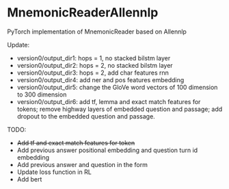# MnemonicReaderAllennlp
PyTorch implementation of MnemonicReader based on Allennlp

Update:

- version0/output_dir1: hops = 1, no stacked bilstm layer
- version0/output_dir2: hops = 2, no stacked bilstm layer
- version0/output_dir3: hops = 2, add char features rnn
- version0/output_dir4: add ner and pos features embedding
- version0/output_dir5: change the GloVe word vectors of 100 dimension to 300 dimension
- version0/output_dir6: add tf, lemma and exact match features for tokens; remove highway layers of embedded question and passage; add dropout to the embedded question and passage.

TODO:
- ~~Add tf and exact match features for token~~
- Add previous answer positional embedding and question turn id embedding
- Add previous answer and question in the form
- Update loss function in RL
- Add bert